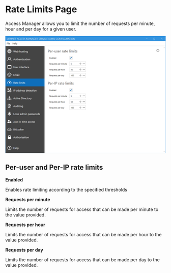 # Rate Limits Page

Access Manager allows you to limit the number of requests per minute, hour and per day for a given user.

![rate\_limits](../../.gitbook/assets/ui-page-ratelimits.png)

## Per-user and Per-IP rate limits

**Enabled**

Enables rate limiting according to the specified thresholds

**Requests per minute**

Limits the number of requests for access that can be made per minute to the value provided.

**Requests per hour**

Limits the number of requests for access that can be made per hour to the value provided.

**Requests per day**

Limits the number of requests for access that can be made per day to the value provided.
